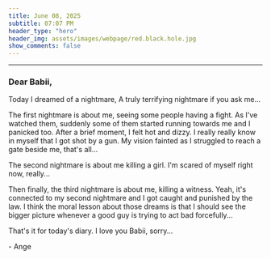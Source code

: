 ```yaml
---
title: June 08, 2025
subtitle: 07:07 PM
header_type: "hero"
header_img: assets/images/webpage/red.black.hole.jpg
show_comments: false
---
```

---

### Dear Babii,

Today I dreamed of a nightmare, A truly terrifying nightmare if you ask me...

The first nightmare is about me, seeing some people having a fight. As  I've watched them, suddenly some of them started running towards me and I panicked too. After a brief moment, I felt hot and dizzy. I really really know in myself that I got shot by a gun. My vision fainted as I struggled to reach a gate beside me, that's all...

The second nightmare is about me killing a girl. I'm scared of myself right now, really...

Then finally, the third nightmare is about me, killing a witness. Yeah, it's connected to my second nightmare and I got caught and punished by the law. I think the moral lesson about those dreams is that I should see the bigger picture whenever a good guy is trying to act bad forcefully...

That's it for today's diary. I love you Babii, sorry...

\- Ange
